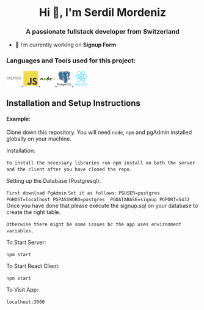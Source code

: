 <h1 align="center">Hi 👋, I'm Serdil Mordeniz</h1>
<h3 align="center">A passionate fullstack developer from Switzerland</h3>

- 🔭 I’m currently working on **Signup Form**



<h3 align="left">Languages and Tools used for this project:</h3>
<p align="left"> <a href="https://expressjs.com" target="_blank"> <img src="https://raw.githubusercontent.com/devicons/devicon/master/icons/express/express-original-wordmark.svg" alt="express" width="40" height="40"/> </a> <a href="https://developer.mozilla.org/en-US/docs/Web/JavaScript" target="_blank"> <img src="https://raw.githubusercontent.com/devicons/devicon/master/icons/javascript/javascript-original.svg" alt="javascript" width="40" height="40"/> </a> <a href="https://nodejs.org" target="_blank"> <img src="https://raw.githubusercontent.com/devicons/devicon/master/icons/nodejs/nodejs-original-wordmark.svg" alt="nodejs" width="40" height="40"/> </a> <a href="https://www.postgresql.org" target="_blank"> <img src="https://raw.githubusercontent.com/devicons/devicon/master/icons/postgresql/postgresql-original-wordmark.svg" alt="postgresql" width="40" height="40"/> </a> <a href="https://reactjs.org/" target="_blank"> <img src="https://raw.githubusercontent.com/devicons/devicon/master/icons/react/react-original-wordmark.svg" alt="react" width="40" height="40"/> </a> </p>


## Installation and Setup Instructions

#### Example:  

Clone down this repository. You will need `node`, `npm` and pgAdmin installed globally on your machine.  

Installation:

`To install the necessary libraries run npm install on both the server and the client after you have cloned the repo.`  

Setting up the Database (Postgresql):

`First download PgAdmin`
`Set it as follows:`
`
PGUSER=postgres 
PGHOST=localhost
PGPASSWORD=postgres 
PGDATABASE=signup
PGPORT=5432
`
Once you have done that please execute the signup.sql on your database to create the right table.

`Otherwise there might be some issues bc the app uses environment variables.`

To Start Server:

`npm start` 

To Start React Client:

`npm start` 

To Visit App:

`localhost:3000`  
